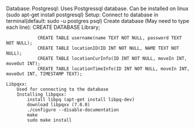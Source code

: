 Database:
	Postgresql:
		Uses Postgressql database. Can be installed on linux (sudo apt-get install postgresql)
		Setup:
			Connect to database in terminal(default: sudo -u postgres psql)
			Create database (May need to type each line):
				CREATE DATABASE Library;
        
				CREATE TABLE username(name TEXT NOT NULL, password TEXT NOT NULL);
				CREATE TABLE locationID(ID INT NOT NULL, NAME TEXT NOT NULL);
				CREATE TABLE locationCurInfo(ID INT NOT NULL, moveIn INT, moveOut INT);
				CREATE TABLE locationTimeInfo(ID INT NOT NULL, moveIn INT, moveOut INT, TIMESTAMP TEXT); 
    
	Libpqxx:
		Used for connecting to the database
		Installing libpqxx:
			install libpq (apt-get install libpq-dev)
			download libpqxx (7.0.0)
			./configure --disable-documentation
			make
			sudo make install
